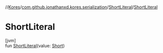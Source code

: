 //[Kores](../../../index.md)/[com.github.jonathanxd.kores.serialization](../index.md)/[ShortLiteral](index.md)/[ShortLiteral](-short-literal.md)

# ShortLiteral

[jvm]\
fun [ShortLiteral](-short-literal.md)(value: [Short](https://kotlinlang.org/api/latest/jvm/stdlib/kotlin/-short/index.html))
